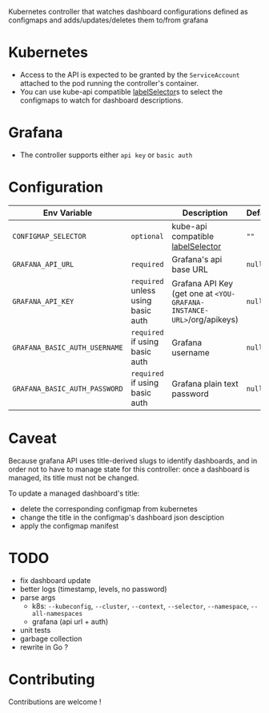 Kubernetes controller that watches dashboard configurations defined as configmaps and adds/updates/deletes them to/from grafana

Kubernetes
=======
- Access to the API is expected to be granted by the `ServiceAccount` attached to the pod running the controller's container.
- You can use kube-api compatible [labelSelector](https://kubernetes.io/docs/concepts/overview/working-with-objects/labels/#label-selectors)s to select the configmaps to watch for dashboard descriptions.

Grafana
=======
- The controller supports either `api key` or `basic auth`

Configuration
=======

Env Variable | | Description | Default | Example
--- | --- | --- | --- | ---
`CONFIGMAP_SELECTOR` | `optional` | kube-api compatible [labelSelector](https://kubernetes.io/docs/concepts/overview/working-with-objects/labels/#label-selectors) | `""` | `"role=grafana-dashboard,app=awesome-app"`
`GRAFANA_API_URL` | `required` | Grafana's api base URL | `null` | `http://grafana.monitoring.svc.cluster.local/api/`
`GRAFANA_API_KEY` | `required` unless using basic auth | Grafana API Key (get one at `<YOU-GRAFANA-INSTANCE-URL>`/org/apikeys) | `null` | `"eyJrIjoiWlc4VjZaaFlZbWhwdzFiNVlHbXRn....."`
`GRAFANA_BASIC_AUTH_USERNAME` | `required` if using basic auth | Grafana username | `null` | `"mbenabda"`
`GRAFANA_BASIC_AUTH_PASSWORD` | `required` if using basic auth | Grafana plain text password | `null` | `"1234"`


Caveat
=======
Because grafana API uses title-derived slugs to identify dashboards, and in order not to have to manage state for this controller: 
once a dashboard is managed, its title must not be changed.

To update a managed dashboard's title: 
- delete the corresponding configmap from kubernetes
- change the title in the configmap's dashboard json desciption
- apply the configmap manifest


TODO
=======
- fix dashboard update
- better logs (timestamp, levels, no password)
- parse args
    - k8s:
    `--kubeconfig`,
    `--cluster`,
    `--context`,
    `--selector`,
    `--namespace`,
    `--all-namespaces`
    - grafana (api url + auth)
- unit tests
- garbage collection
- rewrite in Go ?


Contributing
========
Contributions are welcome !
